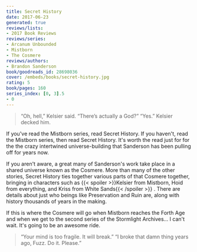 ```yaml
---
title: Secret History
date: 2017-06-23
generated: true
reviews/lists:
- 2017 Book Reviews
reviews/series:
- Arcanum Unbounded
- Mistborn
- The Cosmere
reviews/authors:
- Brandon Sanderson
book/goodreads_id: 28698036
cover: /embeds/books/secret-history.jpg
rating: 5
book/pages: 160
series_index: [0, 3].5
- 0
---
```

> “Oh, hell,” Kelsier said. “There’s actually a God?” “Yes.” Kelsier decked him.

If you've read the Mistborn series, read Secret History. If you haven't, read the Mistborn series, then read Secret History. It's worth the read just for for the the crazy intertwined universe-building that Sanderson has been pulling off for years now.  

<!--more-->

If you aren't aware, a great many of Sanderson's work take place in a shared universe known as the Cosmere. More than many of the other stories, Secret History ties together various parts of that Cosmere together, bringing in characters such as  {{< spoiler >}}Kelsier from Mistborn, Hoid from everything, and Kriss from White Sands{{< /spoiler >}}  . There are details about just who beings like Preservation and Ruin are, along with history thousands of years in the making.  

If this is where the Cosmere will go when Mistborn reaches the Forth Age and when we get to the second series of the Stormlight Archives... I can't wait. It's going to be an awesome ride.  

> “Your mind is too fragile. It will break.” “I broke that damn thing years ago, Fuzz. Do it. Please.”